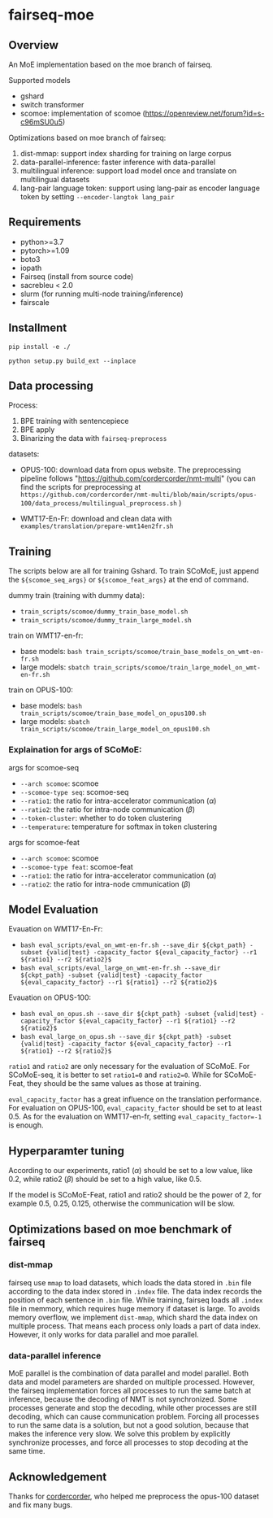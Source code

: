 # fairseq-moe
## Overview
An MoE implementation based on the moe branch of fairseq.

Supported models
- gshard
- switch transformer
- scomoe: implementation of scomoe (https://openreview.net/forum?id=s-c96mSU0u5)

Optimizations based on moe branch of fairseq:
1. dist-mmap: support index sharding for training on large corpus
2. data-parallel-inference: faster inference with data-parallel
3. multilingual inference: support load model once and translate on multilingual datasets
4. lang-pair language token: support using lang-pair as encoder language token by setting `--encoder-langtok lang_pair`

## Requirements
- python>=3.7
- pytorch>=1.09
- boto3
- iopath
- Fairseq (install from source code)
- sacrebleu < 2.0
- slurm (for running multi-node training/inference)
- fairscale

## Installment
`pip install -e ./`

`python setup.py build_ext --inplace`

## Data processing
Process:
1. BPE training with sentencepiece
2. BPE apply
3. Binarizing the data with `fairseq-preprocess`

datasets:
- OPUS-100: download data from opus website. The preprocessing pipeline follows "https://github.com/cordercorder/nmt-multi" (you can find the scripts for preprocessing at `https://github.com/cordercorder/nmt-multi/blob/main/scripts/opus-100/data_process/multilingual_preprocess.sh` )

- WMT17-En-Fr: download and clean data with `examples/translation/prepare-wmt14en2fr.sh`

## Training
The scripts below are all for training Gshard. To train SCoMoE, just append the `${scomoe_seq_args}` or `${scomoe_feat_args}` at the end of command.


dummy train (training with dummy data): 
- `train_scripts/scomoe/dummy_train_base_model.sh`
- `train_scripts/scomoe/dummy_train_large_model.sh`

train on WMT17-en-fr: 
- base models: `bash train_scripts/scomoe/train_base_models_on_wmt-en-fr.sh`
- large models: `sbatch train_scripts/scomoe/train_large_model_on_wmt-en-fr.sh`

train on OPUS-100:
- base models: `bash train_scripts/scomoe/train_base_model_on_opus100.sh`
- large models: `sbatch train_scripts/scomoe/train_large_model_on_opus100.sh`


### Explaination for args of SCoMoE:
args for scomoe-seq
- `--arch scomoe`: scomoe
- `--scomoe-type seq`: scomoe-seq
- `--ratio1`: the ratio for intra-accelerator communication ($\alpha$)
- `--ratio2`: the ratio for intra-node communication ($\beta$)
- `--token-cluster`: whether to do token clustering
- `--temperature`: temperature for softmax in token clustering

args for scomoe-feat
- `--arch scomoe`: scomoe
- `--scomoe-type feat`: scomoe-feat
- `--ratio1`: the ratio for intra-accelerator communication ($\alpha$)
- `--ratio2`: the ratio for intra-node cmmunication ($\beta$)

## Model Evaluation
Evauation on WMT17-En-Fr: 
- `bash eval_scripts/eval_on_wmt-en-fr.sh --save_dir ${ckpt_path} -subset {valid|test} -capacity_factor ${eval_capacity_factor} --r1 ${ratio1} --r2 ${ratio2}$`
- `bash eval_scripts/eval_large_on_wmt-en-fr.sh --save_dir ${ckpt_path} -subset {valid|test} -capacity_factor ${eval_capacity_factor} --r1 ${ratio1} --r2 ${ratio2}$`

Evauation on OPUS-100: 
- `bash eval_on_opus.sh --save_dir ${ckpt_path} -subset {valid|test} -capacity_factor ${eval_capacity_factor} --r1 ${ratio1} --r2 ${ratio2}$`
- `bash eval_large_on_opus.sh --save_dir ${ckpt_path} -subset {valid|test} -capacity_factor ${eval_capacity_factor} --r1 ${ratio1} --r2 ${ratio2}$`


`ratio1` and `ratio2` are only necessary for the evaluation of SCoMoE. For SCoMoE-seq, it is better to set `ratio1=0` and `ratio2=0`. While for SCoMoE-Feat, they should be the same values as those at training.

`eval_capacity_factor` has a great influence on the translation performance. For evaluation on OPUS-100, `eval_capacity_factor` should be set to at least 0.5. As for the evaluation on WMT17-en-fr, setting `eval_capacity_factor=-1` is enough.

## Hyperparamter tuning
According to our experiments, ratio1 ($\alpha$) should be set to a low value, like 0.2, while ratio2 ($\beta$) should be set to a high value, like 0.5.

If the model is SCoMoE-Feat, ratio1 and ratio2 should be the power of 2, for example 0.5, 0.25, 0.125, otherwise the communication will be slow.

## Optimizations based on moe benchmark of fairseq
### dist-mmap
fairseq use `mmap` to load datasets, which loads the data stored in `.bin` file according to the data index stored in `.index` file. The data index records the position of each sentence in `.bin` file. While training, fairseq loads all `.index` file in memmory, which requires huge memory if dataset is large. To avoids memory overflow, we implement `dist-mmap`, which shard the data index on multiple process. That means each process only loads a part of data index. However, it only works for data parallel and moe parallel.

### data-parallel inference
MoE parallel is the combination of data parallel and model parallel. Both data and model parameters are sharded on multiple processed. However, the fairseq implementation forces all processes to run the same batch at inference, because the decoding of NMT is not synchronized. Some processes generate <eos> and stop the decoding, while other processes are still decoding, which can cause communication problem. Forcing all processes to run the same data is a solution, but not a good solution, because that makes the inference very slow. We solve this problem by explicitly synchronize processes, and force all processes to stop decoding at the same time.

## Acknowledgement
Thanks for [cordercorder](https://github.com/cordercorder), who helped me preprocess the opus-100 dataset and fix many bugs.